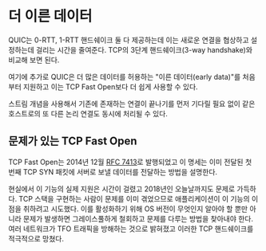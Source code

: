 <!--
# Earlier data

QUIC offers both 0-RTT and 1-RTT handshakes that reduce the time it takes to
negotiate and setup a new connection. Compare with the 3-way handshake of TCP.

In addition to that, QUIC offers "early data" support from the get go which is
done to allow more data and it is used more easily than TCP Fast Open.

With the stream concept, another logical connection to the same host can be
done at once without having to wait for the existing one to end first.

## TCP Fast Open is problematic

TCP Fast Open was published as [RFC 7413](https://tools.ietf.org/html/rfc7413)
in December 2014 and that specification describes how applications can pass
data to the server to be delivered already in the first TCP SYN packet.

Actual support for this feature in the wild has taken time and is riddled with
problems even today in 2018. The TCP stack implementors have had issues and so
have applications trying to take advantage of this feature - both in knowing
in which OS version to try to activate it but also in figuring out how to
gracefully back down and deal when problems arise. Several networks have been
identified to interfere with TFO traffic and they have thus actively ruined
such TCP handshakes.
-->

# 더 이른 데이터

QUIC는 0-RTT, 1-RTT 핸드쉐이크 둘 다 제공하는데 이는 새로운 연결을 협상하고 설정하는데
걸리는 시간을 줄여준다. TCP의 3단계 핸드쉐이크(3-way handshake)와 비교해 보면 된다.

여기에 추가로 QUIC은 더 많은 데이터를 허용하는 "이른 데이터(early data)"를
처음부터 지원하고 이는 TCP Fast Open보다 더 쉽게 사용할 수 있다.

스트림 개념을 사용해서 기존에 존재하는 연결이 끝나기를 먼저 기다릴 필요 없이 같은 호스트로의
또 다른 논리 연결도 동시에 처리될 수 있다.

## 문제가 있는 TCP Fast Open

TCP Fast Open는 2014년 12월 [RFC 7413](https://tools.ietf.org/html/rfc7413)로
발행되었고 이 명세는 이미 전달된 첫 번째 TCP SYN 패킷에 서버로 보낼 데이터를 전달하는 방법을 설명한다.

현실에서 이 기능의 실제 지원은 시간이 걸렸고 2018년인 오늘날까지도 문제로 가득하다. TCP 스택을
구현하는 사람이 문제를 이미 겪었으므로 애플리케이션이 이 기능의 이점을 취하려고 시도했다.
이를 활성화하기 위해 OS 버전이 무엇인지 알아야 할 뿐만 아니라 문제가 발생하면 그레이스풀하게
철회하고 문제를 다루는 방법을 찾아내야 한다. 여러 네트워크가 TFO 트래픽을 방해하는 것으로 밝혀졌고
이러한 TCP 핸드쉐이크를 적극적으로 망쳤다.
